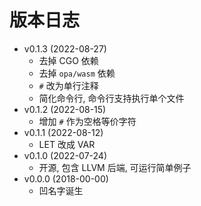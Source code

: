 # 版本日志

- v0.1.3 (2022-08-27)
  - 去掉 CGO 依赖
  - 去掉 `opa/wasm` 依赖
  - `#` 改为单行注释 
  - 简化命令行, 命令行支持执行单个文件
- v0.1.2 (2022-08-15)
  - 增加 `#` 作为空格等价字符
- v0.1.1 (2022-08-12)
  - LET 改成 VAR
- v0.1.0 (2022-07-24)
  - 开源, 包含 LLVM 后端, 可运行简单例子
- v0.0.0 (2018-00-00)
  - 凹名字诞生
